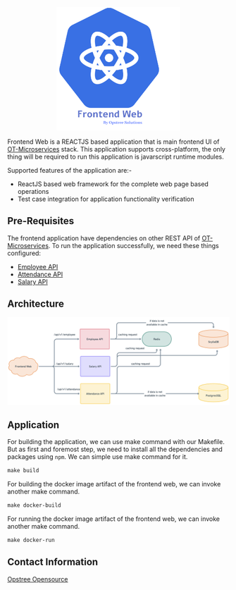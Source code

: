 <p align="center">
  <img src="./static/frontend-logo.svg" height="280" width="280">
</p>

Frontend Web is a REACTJS based application that is main frontend UI of [OT-Microservices](https://github.com/OT-MICROSERVICES) stack. This application supports cross-platform, the only thing will be required to run this application is javarscript runtime modules.

Supported features of the application are:-

- ReactJS based web framework for the complete web page based operations
- Test case integration for application functionality verification

## Pre-Requisites

The frontend application have dependencies on other REST API of [OT-Microservices](https://github.com/OT-MICROSERVICES). To run the application successfully, we need these things configured:

- [Employee API](https://github.com/OT-MICROSERVICES/employee-api)
- [Attendance API](https://github.com/OT-MICROSERVICES/attendance-api)
- [Salary API](https://github.com/OT-MICROSERVICES/salary-api)

## Architecture

![](./static/frontend.png)

## Application

For building the application, we can use make command with our Makefile. But as first and foremost step, we need to install all the dependencies and packages using `npm`. We can simple use make command for it.

```makefile
make build
```

For building the docker image artifact of the frontend web, we can invoke another make command.

```makefile
make docker-build
```

For running the docker image artifact of the frontend web, we can invoke another make command.

```makefile
make docker-run
```

## Contact Information

[Opstree Opensource](opensource@opstree.com)
